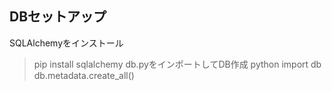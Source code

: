 
## DBセットアップ

SQLAlchemyをインストール
> pip install sqlalchemy
db.pyをインポートしてDB作成
> python
> import db
> db.metadata.create_all()
